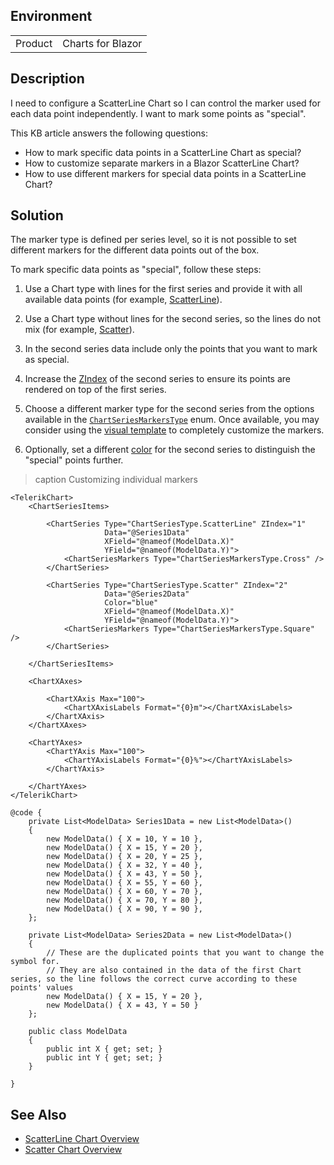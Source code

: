 
## Environment

<table>
<tbody>
<tr>
<td>Product</td>
<td>Charts for Blazor</td>
</tr>
</tbody>
</table>

## Description

I need to configure a ScatterLine Chart so I can control the marker used for each data point independently. I want to mark some points as "special".

This KB article answers the following questions:
- How to mark specific data points in a ScatterLine Chart as special?
- How to customize separate markers in a Blazor ScatterLine Chart?
- How to use different markers for special data points in a ScatterLine Chart?

## Solution

The marker type is defined per series level, so it is not possible to set different markers for the different data points out of the box.

To mark specific data points as "special", follow these steps:

1. Use a Chart type with lines for the first series and provide it with all available data points (for example, [ScatterLine](slug:components/chart/types/scatterline)).

2. Use a Chart type without lines for the second series, so the lines do not mix (for example, [Scatter](slug:components/chart/types/scatter)).

3. In the second series data include only the points that you want to mark as special.

4. Increase the [ZIndex](slug:Telerik.Blazor.Components.ChartSeries#Telerik_Blazor_Components_ChartSeries_ZIndex) of the second series to ensure its points are rendered on top of the first series.

5. Choose a different marker type for the second series from the options available in the [`ChartSeriesMarkersType`](slug:Telerik.Blazor.ChartSeriesMarkersType) enum. Once available, you may consider using the [visual template](https://feedback.telerik.com/blazor/1582456-custom-rendering-for-the-chart-series-markers-visual-template) to completely customize the markers.

5. Optionally, set a different [color](slug:Telerik.Blazor.Components.ChartSeries#Telerik_Blazor_Components_ChartSeries_Color) for the second series to distinguish the "special" points further.

>caption Customizing individual markers

````RAZOR
<TelerikChart>
    <ChartSeriesItems>

        <ChartSeries Type="ChartSeriesType.ScatterLine" ZIndex="1"
                     Data="@Series1Data"
                     XField="@nameof(ModelData.X)"
                     YField="@nameof(ModelData.Y)">
            <ChartSeriesMarkers Type="ChartSeriesMarkersType.Cross" />
        </ChartSeries>

        <ChartSeries Type="ChartSeriesType.Scatter" ZIndex="2"
                     Data="@Series2Data"
                     Color="blue"
                     XField="@nameof(ModelData.X)"
                     YField="@nameof(ModelData.Y)">
            <ChartSeriesMarkers Type="ChartSeriesMarkersType.Square" />
        </ChartSeries>

    </ChartSeriesItems>

    <ChartXAxes>

        <ChartXAxis Max="100">
            <ChartXAxisLabels Format="{0}m"></ChartXAxisLabels>
        </ChartXAxis>
    </ChartXAxes>

    <ChartYAxes>
        <ChartYAxis Max="100">
            <ChartYAxisLabels Format="{0}%"></ChartYAxisLabels>
        </ChartYAxis>

    </ChartYAxes>
</TelerikChart>

@code {
    private List<ModelData> Series1Data = new List<ModelData>()
    {
        new ModelData() { X = 10, Y = 10 },
        new ModelData() { X = 15, Y = 20 },
        new ModelData() { X = 20, Y = 25 },
        new ModelData() { X = 32, Y = 40 },
        new ModelData() { X = 43, Y = 50 },
        new ModelData() { X = 55, Y = 60 },
        new ModelData() { X = 60, Y = 70 },
        new ModelData() { X = 70, Y = 80 },
        new ModelData() { X = 90, Y = 90 },
    };

    private List<ModelData> Series2Data = new List<ModelData>()
    {
        // These are the duplicated points that you want to change the symbol for.
        // They are also contained in the data of the first Chart series, so the line follows the correct curve according to these points' values
        new ModelData() { X = 15, Y = 20 },
        new ModelData() { X = 43, Y = 50 }
    };

    public class ModelData
    {
        public int X { get; set; }
        public int Y { get; set; }
    }

}
````

## See Also

* [ScatterLine Chart Overview](slug:components/chart/types/scatterline)
* [Scatter Chart Overview](slug:components/chart/types/scatter)